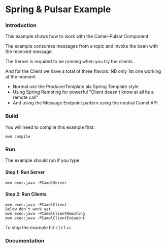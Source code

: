 # Spring & Pulsar Example

### Introduction
This example shows how to work with the Camel-Pulsar Component.

The example consumes messages from a topic and invoke the bean
with the received message.

The Server is required to be running when you try the clients.

And for the Client we have a total of three flavors: NB only 1st one working at the moment
- Normal use the ProducerTemplate ala Spring Template style
- Using Spring Remoting for powerful "Client doesn't know at all its a remote call"
- And using the Message Endpoint pattern using the neutral Camel API

### Build
You will need to compile this example first:

	mvn compile

### Run
The example should run if you type:

#### Step 1: Run Server
	mvn exec:java -PCamelServer

#### Step 2: Run Clients
	mvn exec:java -PCamelClient
	Below don't work yet
	mvn exec:java -PCamelClientRemoting
	mvn exec:java -PCamelClientEndpoint

To stop the example hit <kbd>ctrl</kbd>+<kbd>c</kbd>

### Documentation

